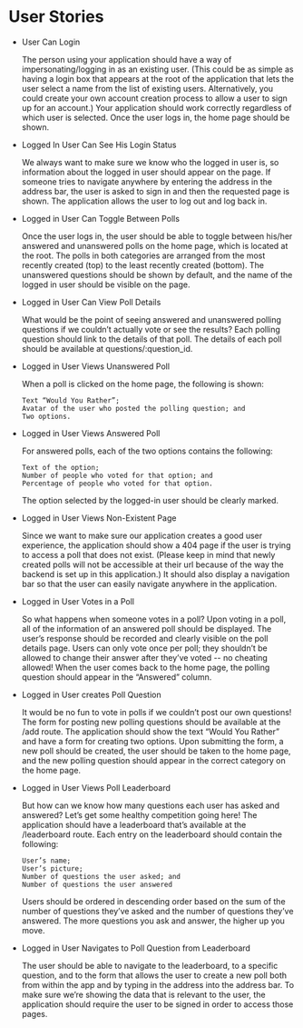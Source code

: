 User Stories
=============

* User Can Login

  The person using your application should have a way of impersonating/logging in as an existing user. (This could be as simple as having a login box that appears at the root of the application that lets the user select a name from the list of existing users. Alternatively, you could create your own account creation process to allow a user to sign up for an account.) Your application should work correctly regardless of which user is selected. Once the user logs in, the home page should be shown.

* Logged In User Can See His Login Status

  We always want to make sure we know who the logged in user is, so information about the logged in user should appear on the page. If someone tries to navigate anywhere by entering the address in the address bar, the user is asked to sign in and then the requested page is shown. The application allows the user to log out and log back in.

* Logged in User Can Toggle Between Polls

  Once the user logs in, the user should be able to toggle between his/her answered and unanswered polls on the home page, which is located at the root. The polls in both categories are arranged from the most recently created (top) to the least recently created (bottom). The unanswered questions should be shown by default, and the name of the logged in user should be visible on the page.

* Logged in User Can View Poll Details

  What would be the point of seeing answered and unanswered polling questions if we couldn’t actually vote or see the results? Each polling question should link to the details of that poll. The details of each poll should be available at questions/:question_id.

* Logged in User Views Unanswered Poll

  When a poll is clicked on the home page, the following is shown:

      Text “Would You Rather”;
      Avatar of the user who posted the polling question; and
      Two options.

* Logged in User Views Answered Poll

  For answered polls, each of the two options contains the following:

      Text of the option;
      Number of people who voted for that option; and
      Percentage of people who voted for that option.

  The option selected by the logged-in user should be clearly marked.

* Logged in User Views Non-Existent Page

  Since we want to make sure our application creates a good user experience, the application should show a 404 page if the user is trying to access a poll that does not exist. (Please keep in mind that newly created polls will not be accessible at their url because of the way the backend is set up in this application.) It should also display a navigation bar so that the user can easily navigate anywhere in the application.

* Logged in User Votes in a Poll

  So what happens when someone votes in a poll? Upon voting in a poll, all of the information of an answered poll should be displayed. The user’s response should be recorded and clearly visible on the poll details page. Users can only vote once per poll; they shouldn’t be allowed to change their answer after they’ve voted -- no cheating allowed! When the user comes back to the home page, the polling question should appear in the “Answered” column.

* Logged in User creates Poll Question

  It would be no fun to vote in polls if we couldn’t post our own questions! The form for posting new polling questions should be available at the /add route. The application should show the text “Would You Rather” and have a form for creating two options. Upon submitting the form, a new poll should be created, the user should be taken to the home page, and the new polling question should appear in the correct category on the home page.

* Logged in User Views Poll Leaderboard

  But how can we know how many questions each user has asked and answered? Let’s get some healthy competition going here! The application should have a leaderboard that’s available at the /leaderboard route. Each entry on the leaderboard should contain the following:

      User’s name;
      User’s picture;
      Number of questions the user asked; and
      Number of questions the user answered

  Users should be ordered in descending order based on the sum of the number of questions they’ve asked and the number of questions they’ve answered. The more questions you ask and answer, the higher up you move.

* Logged in User Navigates to Poll Question from Leaderboard

  The user should be able to navigate to the leaderboard, to a specific question, and to the form that allows the user to create a new poll both from within the app and by typing in the address into the address bar. To make sure we’re showing the data that is relevant to the user, the application should require the user to be signed in order to access those pages.
